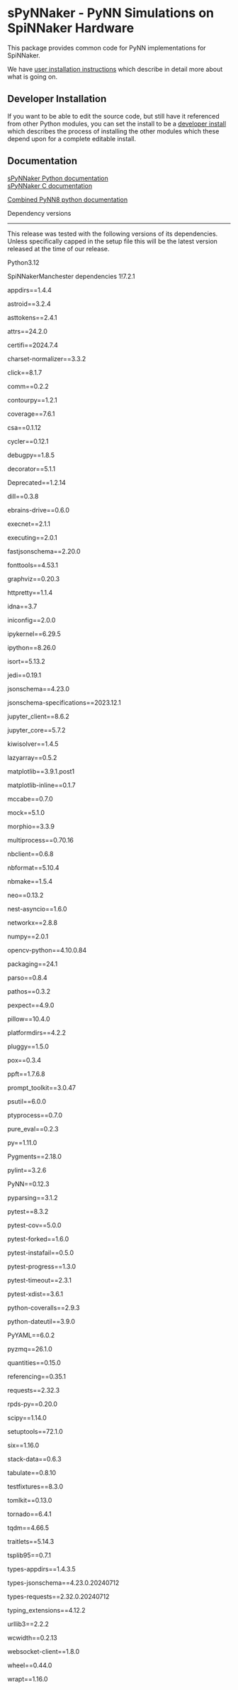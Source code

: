 
sPyNNaker - PyNN Simulations on SpiNNaker Hardware
==================================================
This package provides common code for PyNN implementations for SpiNNaker.

We have [user installation instructions](http://spinnakermanchester.github.io/)
which describe in detail more about what is going on.

Developer Installation
----------------------
If you want to be able to edit the source code, but still have it referenced
from other Python modules, you can set the install to be a
[developer install](http://spinnakermanchester.github.io/development/devenv.html)
which describes the process of installing the other modules which these
depend upon for a complete editable install.

Documentation
-------------
[sPyNNaker Python documentation](https://spynnaker.readthedocs.io/en/7.2.1)
<br>
[sPyNNaker C documentation](http://spinnakermanchester.github.io/sPyNNaker/c/)

[Combined PyNN8 python documentation](http://spinnakermanchester.readthedocs.io/en/7.2.1)

Dependency versions
___________________

This release was tested with the following versions of its dependencies.
Unless specifically capped in the setup file this will be the latest version
released at the time of our release.

Python3.12

SpiNNakerManchester dependencies 1!7.2.1

appdirs==1.4.4

astroid==3.2.4

asttokens==2.4.1

attrs==24.2.0

certifi==2024.7.4

charset-normalizer==3.3.2

click==8.1.7

comm==0.2.2

contourpy==1.2.1

coverage==7.6.1

csa==0.1.12

cycler==0.12.1

debugpy==1.8.5

decorator==5.1.1

Deprecated==1.2.14

dill==0.3.8

ebrains-drive==0.6.0

execnet==2.1.1

executing==2.0.1

fastjsonschema==2.20.0

fonttools==4.53.1

graphviz==0.20.3

httpretty==1.1.4

idna==3.7

iniconfig==2.0.0

ipykernel==6.29.5

ipython==8.26.0

isort==5.13.2

jedi==0.19.1

jsonschema==4.23.0

jsonschema-specifications==2023.12.1

jupyter_client==8.6.2

jupyter_core==5.7.2

kiwisolver==1.4.5

lazyarray==0.5.2

matplotlib==3.9.1.post1

matplotlib-inline==0.1.7

mccabe==0.7.0

mock==5.1.0

morphio==3.3.9

multiprocess==0.70.16

nbclient==0.6.8

nbformat==5.10.4

nbmake==1.5.4

neo==0.13.2

nest-asyncio==1.6.0

networkx==2.8.8

numpy==2.0.1

opencv-python==4.10.0.84

packaging==24.1

parso==0.8.4

pathos==0.3.2

pexpect==4.9.0

pillow==10.4.0

platformdirs==4.2.2

pluggy==1.5.0

pox==0.3.4

ppft==1.7.6.8

prompt_toolkit==3.0.47

psutil==6.0.0

ptyprocess==0.7.0

pure_eval==0.2.3

py==1.11.0

Pygments==2.18.0

pylint==3.2.6

PyNN==0.12.3

pyparsing==3.1.2

pytest==8.3.2

pytest-cov==5.0.0

pytest-forked==1.6.0

pytest-instafail==0.5.0

pytest-progress==1.3.0

pytest-timeout==2.3.1

pytest-xdist==3.6.1

python-coveralls==2.9.3

python-dateutil==3.9.0

PyYAML==6.0.2

pyzmq==26.1.0

quantities==0.15.0

referencing==0.35.1

requests==2.32.3

rpds-py==0.20.0

scipy==1.14.0

setuptools==72.1.0

six==1.16.0

stack-data==0.6.3

tabulate==0.8.10

testfixtures==8.3.0

tomlkit==0.13.0

tornado==6.4.1

tqdm==4.66.5

traitlets==5.14.3

tsplib95==0.7.1

types-appdirs==1.4.3.5

types-jsonschema==4.23.0.20240712

types-requests==2.32.0.20240712

typing_extensions==4.12.2

urllib3==2.2.2

wcwidth==0.2.13

websocket-client==1.8.0

wheel==0.44.0

wrapt==1.16.0